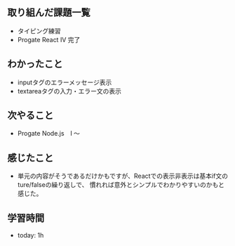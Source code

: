 ## 取り組んだ課題一覧
- タイピング練習
- Progate React Ⅳ 完了
## わかったこと
- inputタグのエラーメッセージ表示
- textareaタグの入力・エラー文の表示
## 次やること
- Progate Node.js　Ⅰ 〜
## 感じたこと
- 単元の内容がそうであるだけかもですが、Reactでの表示非表示は基本if文のture/falseの繰り返しで、
慣れれば意外とシンプルでわかりやすいのかもと感じた。
## 学習時間
- today: 1h
